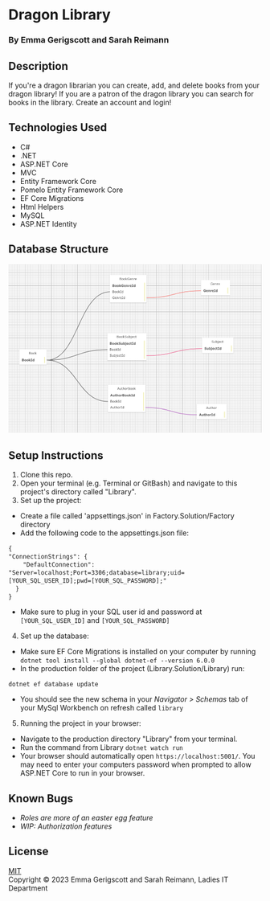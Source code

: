 # Dragon Library

### By Emma Gerigscott and Sarah Reimann

<!-- ![gif of webpage in action](./Factory/wwwroot/img/factory.gif) -->

## Description

If you're a dragon librarian you can create, add, and delete books from your dragon library! If you are a patron of the dragon library you can search for books in the library. Create an account and login! 

## Technologies Used

* C#
* .NET
* ASP.NET Core
* MVC
* Entity Framework Core
* Pomelo Entity Framework Core
* EF Core Migrations
* Html Helpers
* MySQL
* ASP.NET Identity

## Database Structure

![image of schema connections](./Library/wwwroot/img/schema.png)

## Setup Instructions

1. Clone this repo.
2. Open your terminal (e.g. Terminal or GitBash) and navigate to this project's directory called "Library".
3. Set up the project:
  * Create a file called 'appsettings.json' in Factory.Solution/Factory directory
  * Add the following code to the appsettings.json file:
  ```
  {
  "ConnectionStrings": {
      "DefaultConnection": "Server=localhost;Port=3306;database=library;uid=[YOUR_SQL_USER_ID];pwd=[YOUR_SQL_PASSWORD];"
    }
  }
  ```
  * Make sure to plug in your SQL user id and password at ```[YOUR_SQL_USER_ID]``` and ```[YOUR_SQL_PASSWORD]```
4. Set up the database:
  * Make sure EF Core Migrations is installed on your computer by running ```dotnet tool install --global dotnet-ef --version 6.0.0```
  * In the production folder of the project (Library.Solution/Library) run:
  ```
  dotnet ef database update
  ```
  * You should see the new schema in your _Navigator > Schemas_ tab of your MySql Workbench on refresh called ```library```
5. Running the project in your browser:
  * Navigate to the production directory "Library" from your terminal.
  * Run the command from Library ```dotnet watch run```
  * Your browser should automatically open ```https://localhost:5001/```. You may need to enter your computers password when prompted to allow ASP.NET Core to run in your browser.


## Known Bugs

* _Roles are more of an easter egg feature_
* _WIP: Authorization features_

## License
[MIT](https://opensource.org/licenses/MIT)  
Copyright © 2023 Emma Gerigscott and Sarah Reimann, Ladies IT Department